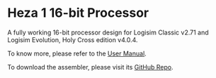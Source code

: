 # Heza 1 16-bit Processor
A fully working 16-bit processor design for Logisim Classic v2.71 and Logisim Evolution, Holy Cross edition v4.0.4.


To know more, please refer to the [User Manual](https://github.com/franzageek/heza-cpu/tree/master/Heza_1_Processor_User_Manual.pdf).

To download the assembler, please visit its [GitHub Repo](https://github.com/franzageek/heza-cpu-assembler).
